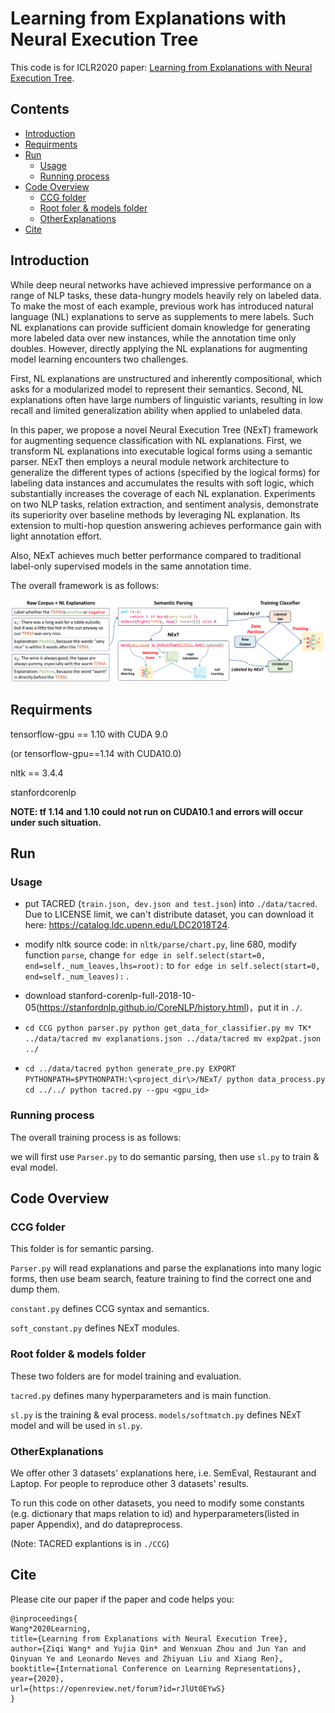 # Learning from Explanations with Neural Execution Tree

This code is for ICLR2020 paper: [Learning from Explanations with Neural Execution Tree](https://openreview.net/forum?id=rJlUt0EYwS).

## Contents

- [Introduction](#Introduction)
- [Requirments](#Requirments)
- [Run](#Run)
    - [Usage](#Usage)
    - [Running process](#Runningprocess)
- [Code Overview](#CodeOverview)
    - [CCG folder](#CCGfolder)
    - [Root foler & models folder](#Root)
    - [OtherExplanations](#OtherExplanations)
- [Cite](#Cite)

<h2 id="1">Introduction</h2>
While deep neural networks have achieved impressive performance on a range of NLP tasks, these data-hungry models heavily rely on labeled data. To make the most of each example, previous work has introduced natural language (NL) explanations to serve as supplements to mere labels. Such NL explanations can provide sufficient domain knowledge for generating more labeled data over new instances, while the annotation time only doubles. However, directly applying the NL explanations for augmenting model learning encounters two challenges.

First, NL explanations are unstructured and inherently compositional, which asks for a modularized model to represent their semantics. Second, NL explanations often have large numbers of linguistic variants, resulting in low recall and limited generalization ability when applied to unlabeled data.

 In this paper, we propose a novel Neural Execution Tree (NExT) framework for augmenting sequence classification with NL explanations. First, we transform NL explanations into executable logical forms using a semantic parser.  NExT then employs a neural module network architecture to generalize the different types of actions (specified by the logical forms) for labeling data instances and accumulates the results with soft logic, which substantially increases the coverage of each NL explanation. Experiments on two NLP tasks, relation extraction, and sentiment analysis, demonstrate its superiority over baseline methods by leveraging NL explanation. Its extension to multi-hop question answering achieves performance gain with light annotation effort.

Also, NExT achieves much better performance compared to traditional label-only supervised models in the same annotation time.

The overall framework is as follows:

![framework](./framework.png)

<h2 id="Requirments">Requirments</h2>
tensorflow-gpu == 1.10 with CUDA 9.0

(or tensorflow-gpu==1.14 with CUDA10.0)

nltk == 3.4.4

stanfordcorenlp

**NOTE: tf 1.14 and 1.10 could not run on CUDA10.1 and errors will occur under such situation.**

<h2 id="Run">Run</h2>
<h3 id="Usage">Usage</h3>

* put TACRED (```train.json, dev.json and test.json```) into ```./data/tacred```. Due to LICENSE limit, we can't distribute dataset, you can download it here: https://catalog.ldc.upenn.edu/LDC2018T24.

* modify nltk source code:  in ```nltk/parse/chart.py```,  line 680, modify function ```parse```, change ```for edge in self.select(start=0, end=self._num_leaves,lhs=root):```  to  ```for edge in self.select(start=0, end=self._num_leaves):``` .

* download stanford-corenlp-full-2018-10-05(https://stanfordnlp.github.io/CoreNLP/history.html)，put it in ```./```.

* ``cd CCG
python parser.py
python get_data_for_classifier.py
mv TK* ../data/tacred
mv explanations.json ../data/tacred
mv exp2pat.json ../``

* ``cd ../data/tacred
    python generate_pre.py
    EXPORT PYTHONPATH=$PYTHONPATH:\<project_dir\>/NExT/
    python data_process.py
    cd ../../
    python tacred.py --gpu <gpu_id>``

<h3 id="Runningprocess">Running process</h3>
The overall training process is as follows:

we will first use ```Parser.py``` to do semantic parsing, then use ```sl.py``` to train & eval model. 

<h2 id="CodeOverview">Code Overview</h2>
<h3 id="CCGfolder">CCG folder</h3>

This folder is for semantic parsing.

```Parser.py``` will read explanations and parse the explanations into many logic forms, then use beam search, feature training to find the correct one and dump them. 

``constant.py`` defines CCG syntax and semantics.

```soft_constant.py``` defines NExT modules.

<h3 id="Root">Root folder & models folder</h3>
These two folders are for model training and evaluation.

```tacred.py``` defines many hyperparameters and is main function.

 ```sl.py``` is the training & eval process.
```models/softmatch.py``` defines NExT model and will be used in ```sl.py```.

<h3 id="OtherExplanations">OtherExplanations</h3>
We offer other 3 datasets' explanations here, i.e. SemEval, Restaurant and Laptop. For people to reproduce other 3 datasets' results.

To run this code on other datasets, you need to modify some constants (e.g. dictionary that maps relation to id) and hyperparameters(listed in paper Appendix), and do datapreprocess. 

(Note: TACRED explantions is in ```./CCG```)

<h2 id="Cite">Cite</h2>
Please cite our paper if the paper and code helps you:

```
@inproceedings{
Wang*2020Learning,
title={Learning from Explanations with Neural Execution Tree},
author={Ziqi Wang* and Yujia Qin* and Wenxuan Zhou and Jun Yan and Qinyuan Ye and Leonardo Neves and Zhiyuan Liu and Xiang Ren},
booktitle={International Conference on Learning Representations},
year={2020},
url={https://openreview.net/forum?id=rJlUt0EYwS}
}
```